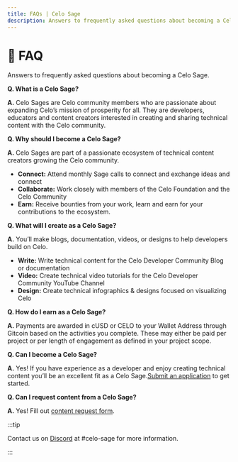```yaml
---
title: FAQs | Celo Sage
description: Answers to frequently asked questions about becoming a Celo Sage.
---
```


# 🌱 FAQ

Answers to frequently asked questions about becoming a Celo Sage.

**Q. What is a Celo Sage?**

**A.** Celo Sages are Celo community members who are passionate about expanding Celo’s mission of prosperity for all. They are developers, educators and content creators interested in creating and sharing technical content with the Celo community.

**Q. Why should I become a Celo Sage?**

**A.** Celo Sages are part of a passionate ecosystem of technical content creators growing the Celo community.

- **Connect:** Attend monthly Sage calls to connect and exchange ideas and connect
- **Collaborate:** Work closely with members of the Celo Foundation and the Celo Community
- **Earn:** Receive bounties from your work, learn and earn for your contributions to the ecosystem.

**Q. What will I create as a Celo Sage?**

**A.** You’ll make blogs, documentation, videos, or designs to help developers build on Celo.

- **Write:** Write technical content for the Celo Developer Community Blog or documentation
- **Video:** Create technical video tutorials for the Celo Developer Community YouTube Channel
- **Design:** Create technical infographics & designs focused on visualizing Celo

**Q. How do I earn as a Celo Sage?**

**A.** Payments are awarded in cUSD or CELO to your Wallet Address through Gitcoin based on the activities you complete. These may either be paid per project or per length of engagement as defined in your project scope.

**Q. Can I become a Celo Sage?**

**A.** Yes! If you have experience as a developer and enjoy creating technical content you’ll be an excellent fit as a Celo Sage.[Submit an application](/community/celo-sage/submit-application) to get started.

**Q. Can I request content from a Celo Sage?**

**A.** Yes! Fill out [content request form](https://forms.gle/Y53FGt4qyJ461yJ87).

:::tip

Contact us on [Discord](https://discord.com/invite/6yWMkgM) at #celo-sage for more information.

:::
